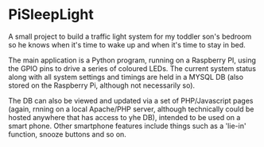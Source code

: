 PiSleepLight
============

A small project to build a traffic light system for my toddler son's bedroom so he 
knows when it's time to wake up and when it's time to stay in bed.

The main application is a Python program, running on a Raspberry PI, using the GPIO pins to drive a 
series of coloured LEDs. The current system status along with all system settings and timings are held in a 
MYSQL DB (also stored on the Raspberry Pi, although not necessarily so).

The DB can also be viewed and updated via a set of PHP/Javascript pages (again, rnning on a local
Apache/PHP server, although technically could be hosted anywhere that has access to yhe DB), 
intended to be used on a smart phone. Other smartphone features include things such as a 
'lie-in' function, snooze buttons and so on.

